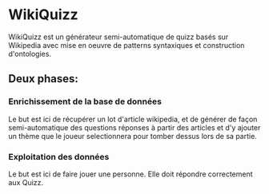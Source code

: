 # WikiQuizz
WikiQuizz est un générateur semi-automatique de quizz basés sur Wikipedia avec mise en oeuvre de patterns syntaxiques et construction d'ontologies.

## Deux phases:
### Enrichissement de la base de données 
Le but est ici de récupérer un lot d'article wikipedia, et de générer de façon semi-automatique des questions réponses à partir des articles et d'y ajouter un thème que le joueur selectionnera pour tomber dessus lors de sa partie.

### Exploitation des données
Le but est ici de faire jouer une personne. Elle doit répondre correctement aux Quizz.
